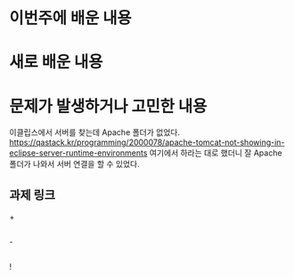 # 이번주에 배운 내용


# 새로 배운 내용


# 문제가 발생하거나 고민한 내용
이클립스에서 서버를 찾는데 Apache 폴더가 없었다. 
https://qastack.kr/programming/2000078/apache-tomcat-not-showing-in-eclipse-server-runtime-environments
여기에서 하라는 대로 했더니 잘 Apache 폴더가 나와서 서버 연결을 할 수 있었다.


## 과제 링크

\+
``` 

```
\-
```

```
!
```

```
